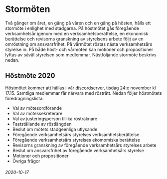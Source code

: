 # Stormöten

Två gånger om året, en gång på våren och en gång på hösten, hålls ett stormöte i
enlighet med stadgarna. På höstmötet gås föregående verksamhetsår igenom med en
verksamhetsberättelse, en ekonomisk berättelse och revisorns granskning av
styrelsens arbete följt av en omröstning om ansvarsfrihet. På vårmötet röstas
nästa verksamhetsårs styrelse in. På både höst- och vårmöten kan motioner och
propositioner lyftas av såväl styrelsen som medlemmar. Nästföljande stormöte
beskrivs nedan.

## Höstmöte 2020

Höstmötet kommer att hållas i vår [discordserver](https://discord.gg/F8KNV89),
tisdag 24:e november kl 17.15. Samtliga medlemmar får närvara med rösträtt.
Nedan följer höstmötets föredragningslista.

- Val av mötesordförande
- Val av mötessekreterare
- Val av justeringsperson tillika rösträknare
- Fastställande av röstlängden
- Beslut om mötets stadgeenliga utlysande
- Föregående verksamhetsårs styrelses verksamhetsberättelse
- Föregående verksamhetsårs styrelses ekomomiska berättelse
- Revisorns granskning av föregående verksamhetsårs styrelses arbete
- Beslut om ansvarsfrihet av föregående verksamhetsårs styrelse
- Motioner och propositioner
- Övriga frågor

###### 2020-10-17
